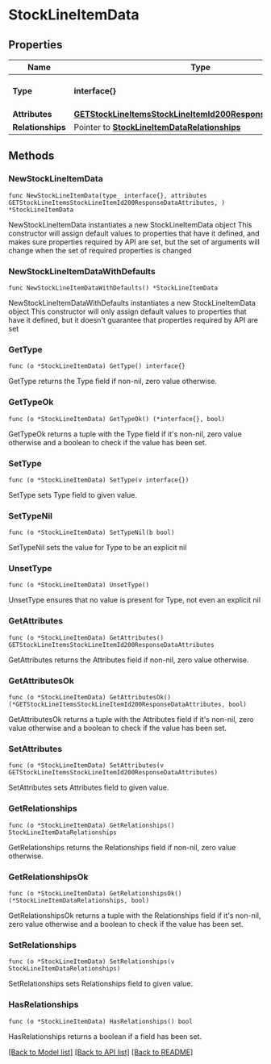 # StockLineItemData

## Properties

Name | Type | Description | Notes
------------ | ------------- | ------------- | -------------
**Type** | **interface{}** | The resource&#39;s type | 
**Attributes** | [**GETStockLineItemsStockLineItemId200ResponseDataAttributes**](GETStockLineItemsStockLineItemId200ResponseDataAttributes.md) |  | 
**Relationships** | Pointer to [**StockLineItemDataRelationships**](StockLineItemDataRelationships.md) |  | [optional] 

## Methods

### NewStockLineItemData

`func NewStockLineItemData(type_ interface{}, attributes GETStockLineItemsStockLineItemId200ResponseDataAttributes, ) *StockLineItemData`

NewStockLineItemData instantiates a new StockLineItemData object
This constructor will assign default values to properties that have it defined,
and makes sure properties required by API are set, but the set of arguments
will change when the set of required properties is changed

### NewStockLineItemDataWithDefaults

`func NewStockLineItemDataWithDefaults() *StockLineItemData`

NewStockLineItemDataWithDefaults instantiates a new StockLineItemData object
This constructor will only assign default values to properties that have it defined,
but it doesn't guarantee that properties required by API are set

### GetType

`func (o *StockLineItemData) GetType() interface{}`

GetType returns the Type field if non-nil, zero value otherwise.

### GetTypeOk

`func (o *StockLineItemData) GetTypeOk() (*interface{}, bool)`

GetTypeOk returns a tuple with the Type field if it's non-nil, zero value otherwise
and a boolean to check if the value has been set.

### SetType

`func (o *StockLineItemData) SetType(v interface{})`

SetType sets Type field to given value.


### SetTypeNil

`func (o *StockLineItemData) SetTypeNil(b bool)`

 SetTypeNil sets the value for Type to be an explicit nil

### UnsetType
`func (o *StockLineItemData) UnsetType()`

UnsetType ensures that no value is present for Type, not even an explicit nil
### GetAttributes

`func (o *StockLineItemData) GetAttributes() GETStockLineItemsStockLineItemId200ResponseDataAttributes`

GetAttributes returns the Attributes field if non-nil, zero value otherwise.

### GetAttributesOk

`func (o *StockLineItemData) GetAttributesOk() (*GETStockLineItemsStockLineItemId200ResponseDataAttributes, bool)`

GetAttributesOk returns a tuple with the Attributes field if it's non-nil, zero value otherwise
and a boolean to check if the value has been set.

### SetAttributes

`func (o *StockLineItemData) SetAttributes(v GETStockLineItemsStockLineItemId200ResponseDataAttributes)`

SetAttributes sets Attributes field to given value.


### GetRelationships

`func (o *StockLineItemData) GetRelationships() StockLineItemDataRelationships`

GetRelationships returns the Relationships field if non-nil, zero value otherwise.

### GetRelationshipsOk

`func (o *StockLineItemData) GetRelationshipsOk() (*StockLineItemDataRelationships, bool)`

GetRelationshipsOk returns a tuple with the Relationships field if it's non-nil, zero value otherwise
and a boolean to check if the value has been set.

### SetRelationships

`func (o *StockLineItemData) SetRelationships(v StockLineItemDataRelationships)`

SetRelationships sets Relationships field to given value.

### HasRelationships

`func (o *StockLineItemData) HasRelationships() bool`

HasRelationships returns a boolean if a field has been set.


[[Back to Model list]](../README.md#documentation-for-models) [[Back to API list]](../README.md#documentation-for-api-endpoints) [[Back to README]](../README.md)


